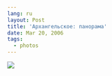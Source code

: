 ```yaml
---
lang: ru
layout: Post
title: 'Архангельское: панорама'
date: Mar 20, 2006
tags:
  - photos
---
```


![](/images/blog/Arkhangelskoe-Panorama.jpg)
